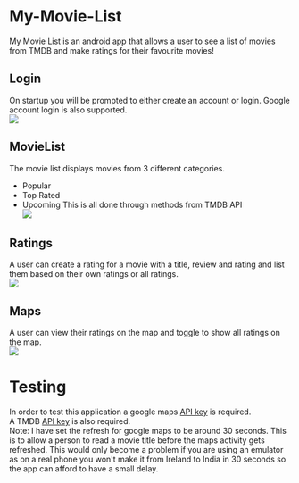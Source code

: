 # My-Movie-List
My Movie List is an android app that allows a user to see a list of movies from TMDB and make ratings for their favourite movies!
<br> 
## Login
On startup you will be prompted to either create an account or login. Google account login is also supported.<br>
<img src="https://res.cloudinary.com/dtstgkwxx/image/upload/v1652030808/login_jwjj3e.png"><br>
## MovieList
The movie list displays movies from 3 different categories.
* Popular
* Top Rated
* Upcoming
This is all done through methods from TMDB API<br>
<img src="https://res.cloudinary.com/dtstgkwxx/image/upload/v1652028157/movieList_mp3dcw.png"><br>
## Ratings
A user can create a rating for a movie with a title, review and rating and list them based on their own ratings or all ratings.<br>
<img src="https://res.cloudinary.com/dtstgkwxx/image/upload/v1652034295/listTRUE_mdmbob.png"><br>
## Maps
A user can view their ratings on the map and toggle to show all ratings on the map.<br>
<img src="https://res.cloudinary.com/dtstgkwxx/image/upload/v1652034825/mapsTRUTH_pvs3nw.png"><br>

# Testing
In order to test this application a google maps [API key](https://developers.google.com/maps/documentation/android-sdk/get-api-key) is required.<br>
A TMDB [API key](https://www.themoviedb.org/documentation/api) is also required.<br>
Note: I have set the refresh for google maps to be around 30 seconds. This is to allow a person to read a movie title before the maps activity gets refreshed. This would only become a problem if you are using an emulator as on a real phone you won't make it from Ireland to India in 30 seconds so the app can afford to have a small delay.
